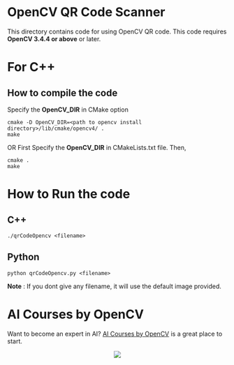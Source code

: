 # OpenCV QR Code Scanner

This directory contains code for using OpenCV QR code. This code requires
**OpenCV 3.4.4 or above** or later.

# For C++

## How to compile the code

Specify the **OpenCV_DIR** in CMake option

```
cmake -D OpenCV_DIR=<path to opencv install directory>/lib/cmake/opencv4/ .
make
```

OR First Specify the **OpenCV_DIR** in CMakeLists.txt file. Then,

```
cmake .
make
```

# How to Run the code

## C++

```
./qrCodeOpencv <filename>
```

## Python

```
python qrCodeOpencv.py <filename>
```

**Note** : If you dont give any filename, it will use the default image
provided.

# AI Courses by OpenCV

Want to become an expert in AI?
[AI Courses by OpenCV](https://opencv.org/courses/) is a great place to start.

<a href="https://opencv.org/courses/">
<p align="center">
<img src="https://www.learnopencv.com/wp-content/uploads/2020/04/AI-Courses-By-OpenCV-Github.png">
</p>
</a>
